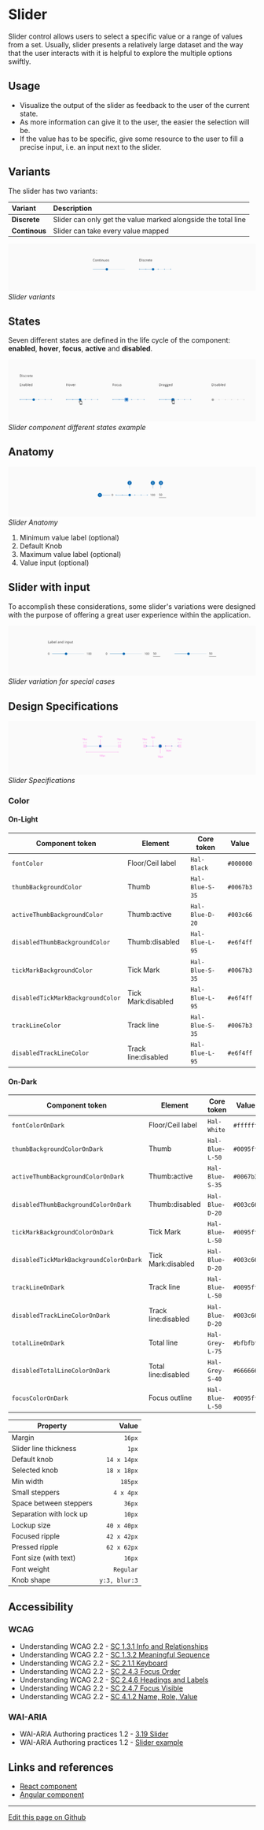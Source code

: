 # Slider

Slider control allows users to select a specific value or a range of values from a set. Usually, slider presents a relatively large dataset and the way that the user interacts with it is helpful to explore the multiple options swiftly.


## Usage

- Visualize the output of the slider as feedback to the user of the current state.
- As more information can give it to the user, the easier the selection will be.
- If the value has to be specific, give some resource to the user to fill a precise input, i.e. an input next to the slider.


## Variants

The slider has two variants:

| Variant         | Description
| :-------------- | :-------------------------------------------------------------- |
| **Discrete**    | Slider can only get the value marked alongside the total line   |
| **Continous**   | Slider can take every value mapped                              |

![Slider variants](images/slider_variants.png "Slider variants")
_Slider variants_


## States

Seven different states are defined in the life cycle of the component: **enabled**, **hover**, **focus**, **active** and **disabled**.

![Slider component different states example](images/slider_states_discrete.png "Slider component different states example")
_Slider component different states example_


## Anatomy

![Slider Anatomy](images/slider_anatomy.png "Slider Anatomy")
_Slider Anatomy_

1. Minimum value label (optional)
2. Default Knob
3. Maximum value label (optional)
4. Value input (optional)


## Slider with input

To accomplish these considerations, some slider's variations were designed with the purpose of offering a great user experience within the application.

![Slider variation for special cases](images/slider_special.png "Slider variation for special cases")
_Slider variation for special cases_



## Design Specifications

![Slider Specifications](images/slider_specs.png "Slider Specifications")
_Slider Specifications_


### Color

#### On-Light

| Component token                   | Element             | Core token      | Value     |
|  --                               |  --                 |  --             |  --       |
| `fontColor`                       | Floor/Ceil label    | `Hal-Black`     | `#000000` |
| `thumbBackgroundColor`            | Thumb               | `Hal-Blue-S-35` | `#0067b3` |
| `activeThumbBackgroundColor`      | Thumb:active        | `Hal-Blue-D-20` | `#003c66` |
| `disabledThumbBackgroundColor`    | Thumb:disabled      | `Hal-Blue-L-95` | `#e6f4ff` |
| `tickMarkBackgroundColor`         | Tick Mark           | `Hal-Blue-S-35` | `#0067b3` |
| `disabledTickMarkBackgroundColor` | Tick Mark:disabled  | `Hal-Blue-L-95` | `#e6f4ff` |
| `trackLineColor`                  | Track line          | `Hal-Blue-S-35` | `#0067b3` |
| `disabledTrackLineColor`	        | Track line:disabled | `Hal-Blue-L-95` | `#e6f4ff` |

#### On-Dark

| Component token                           |   Element             |   Core token      |   Value       |
|  --                                       |  --                   |  --               |  --           |
| `fontColorOnDark`                         |   Floor/Ceil label    |   `Hal-White`     |   `#ffffff`   |
| `thumbBackgroundColorOnDark`              |   Thumb               |   `Hal-Blue-L-50` |   `#0095ff`   |
| `activeThumbBackgroundColorOnDark`        |   Thumb:active        |   `Hal-Blue-S-35` |   `#0067b3`   |
| `disabledThumbBackgroundColorOnDark`	    |   Thumb:disabled      |   `Hal-Blue-D-20` |   `#003c66`   |
| `tickMarkBackgroundColorOnDark`	          |   Tick Mark           |   `Hal-Blue-L-50` |   `#0095ff`   |
| `disabledTickMarkBackgroundColorOnDark`   |   Tick Mark:disabled  |   `Hal-Blue-D-20` |   `#003c66`   |
| `trackLineOnDark`                         |   Track line          |   `Hal-Blue-L-50` |   `#0095ff`   |
| `disabledTrackLineColorOnDark`            |   Track line:disabled |   `Hal-Blue-D-20` |   `#003c66`   |
| `totalLineOnDark`	                        |   Total line          |   `Hal-Grey-L-75` |   `#bfbfbf`   |
| `disabledTotalLineColorOnDark`            |   Total line:disabled |   `Hal-Grey-S-40` |   `#666666`   |
| `focusColorOnDark`                        |   Focus outline       |   `Hal-Blue-L-50` |   `#0095ff`   |


| Property                |         Value |
| ----------------------- | ------------: |
| Margin                  |        `16px` |
| Slider line thickness   |         `1px` |
| Default knob            |   `14 x 14px` |
| Selected knob           |   `18 x 18px` |
| Min width               |       `185px` |
| Small steppers          |     `4 x 4px` |
| Space between steppers  |        `36px` |
| Separation with lock up |        `10px` |
| Lockup size             |   `40 x 40px` |
| Focused ripple          |   `42 x 42px` |
| Pressed ripple          |   `62 x 62px` |
| Font size (with text)   |        `16px` |
| Font weight             |     `Regular` |
| Knob shape              | `y:3, blur:3` |

## Accessibility

### WCAG

* Understanding WCAG 2.2 - [SC 1.3.1 Info and Relationships](https://www.w3.org/WAI/WCAG22/Understanding/info-and-relationships) 
* Understanding WCAG 2.2 - [SC 1.3.2 Meaningful Sequence](https://www.w3.org/WAI/WCAG22/Understanding/meaningful-sequence) 
* Understanding WCAG 2.2 - [SC 2.1.1 Keyboard](https://www.w3.org/WAI/WCAG22/Understanding/keyboard)
* Understanding WCAG 2.2 - [SC 2.4.3 Focus Order](https://www.w3.org/WAI/WCAG22/Understanding/focus-order) 
* Understanding WCAG 2.2 - [SC 2.4.6 Headings and Labels](https://www.w3.org/WAI/WCAG22/Understanding/headings-and-labels) 
* Understanding WCAG 2.2 - [SC 2.4.7 Focus Visible](https://www.w3.org/WAI/WCAG22/Understanding/focus-visible) 
* Understanding WCAG 2.2 - [SC 4.1.2 Name, Role, Value](https://www.w3.org/WAI/WCAG22/Understanding/name-role-value) 

### WAI-ARIA

* WAI-ARIA Authoring practices 1.2 - [3.19 Slider](https://www.w3.org/TR/wai-aria-practices-1.2/#slider)
* WAI-ARIA Authoring practices 1.2 - [Slider example](https://www.w3.org/TR/wai-aria-practices-1.2/examples/slider/slider-1.html)

## Links and references

- [React component](https://developer.dxc.com/tools/react/3/#/components/slider)
- [Angular component](https://developer.dxc.com/tools/angular/3/#/components/slider)

____________________________________________________________

[Edit this page on Github](https://github.com/dxc-technology/halstack-style-guide/blob/master/guidelines/components/slider/README.md)
